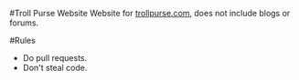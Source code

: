 #Troll Purse Website
Website for [trollpurse.com](https://www.trollpurse.com/), does not include blogs or forums.

#Rules
* Do pull requests.
* Don't steal code.